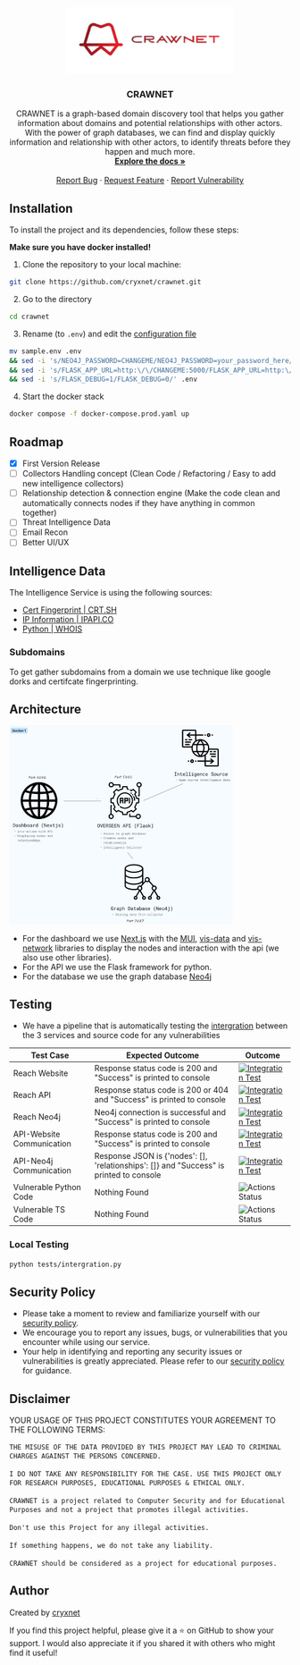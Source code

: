 <br />
<div align="center">
  <a href="https://github.com/cryxnet/crawnet">
    <img src="assets/crawnet.png" alt="Logo" width="300" height="120">
  </a>

  <h3 align="center">CRAWNET</h3>

  <p align="center">
CRAWNET is a graph-based domain discovery tool that helps you gather information
about domains and potential relationships with other actors.
With the power of graph databases, we can find and display quickly information and relationship with other actors, to identify threats before they happen and much more.
    <br />
    <a href="https://github.com/cryxnet/crawnet"><strong>Explore the docs »</strong></a>
    <br />
    <br />
    <a href="https://github.com/cryxnet/crawnet/issues">Report Bug</a>
    ·
    <a href="https://github.com/cryxnet/crawnet/issues">Request Feature</a>
        ·
    <a href="https://github.com/cryxnet/crawnet/security/policy">Report Vulnerability</a>
  </p>
</div>

## Installation

To install the project and its dependencies, follow these steps:

**Make sure you have docker installed!**

1. Clone the repository to your local machine:

```bash
git clone https://github.com/cryxnet/crawnet.git
```

2. Go to the directory

```bash
cd crawnet
```

3. Rename (to `.env`) and edit the [configuration file](/sample.env)

```bash
mv sample.env .env
&& sed -i 's/NEO4J_PASSWORD=CHANGEME/NEO4J_PASSWORD=your_password_here/' .env \
&& sed -i 's/FLASK_APP_URL=http:\/\/CHANGEME:5000/FLASK_APP_URL=http:\/\/your_machine_ip_or_localhost:5000/' .env \
&& sed -i 's/FLASK_DEBUG=1/FLASK_DEBUG=0/' .env
```

4. Start the docker stack

```bash
docker compose -f docker-compose.prod.yaml up
```

## Roadmap

-   [x] First Version Release
-   [ ] Collectors Handling concept (Clean Code / Refactoring / Easy to add new intelligence collectors)
-   [ ] Relationship detection & connection engine (Make the code clean and automatically connects nodes if they have anything in common together)
-   [ ] Threat Intelligence Data
-   [ ] Email Recon
-   [ ] Better UI/UX

## Intelligence Data

The Intelligence Service is using the following sources:

-   [Cert Fingerprint | CRT.SH](https://crt.sh/)
-   [IP Information | IPAPI.CO](https://ipapi.co/IPADDRESS/json/)
-   [Python | WHOIS](https://pypi.org/project/python-whois/)

### Subdomains

To get gather subdomains from a domain we use technique like google dorks and certifcate fingerprinting.

## Architecture

<img src="assets/crawnet_microservice_architecture.png" alt="architecture" heigth="400" width="400">

-   For the dashboard we use [Next.js](https://nextjs.org/) with the [MUI](https://mui.com/), [vis-data](https://www.npmjs.com/package/vis-data) and [vis-network](https://www.npmjs.com/package/vis-network) libraries to display the nodes and interaction with the api (we also use other libraries).
-   For the API we use the Flask framework for python.
-   For the database we use the graph database [Neo4j](https://neo4j.com/)

## Testing

-   We have a pipeline that is automatically testing the [intergration](/tests/integration.py) between the 3 services and source code for any vulnerabilities

| Test Case                 | Expected Outcome                                                                        | Outcome                                                                                                                                                             |
| ------------------------- | --------------------------------------------------------------------------------------- | ------------------------------------------------------------------------------------------------------------------------------------------------------------------- |
| Reach Website             | Response status code is 200 and "Success" is printed to console                         | [![Integration Test](https://github.com/cryxnet/crawnet/actions/workflows/testing.yml/badge.svg)](https://github.com/cryxnet/crawnet/actions/workflows/testing.yml) |
| Reach API                 | Response status code is 200 or 404 and "Success" is printed to console                  | [![Integration Test](https://github.com/cryxnet/crawnet/actions/workflows/testing.yml/badge.svg)](https://github.com/cryxnet/crawnet/actions/workflows/testing.yml) |
| Reach Neo4j               | Neo4j connection is successful and "Success" is printed to console                      | [![Integration Test](https://github.com/cryxnet/crawnet/actions/workflows/testing.yml/badge.svg)](https://github.com/cryxnet/crawnet/actions/workflows/testing.yml) |
| API-Website Communication | Response status code is 200 and "Success" is printed to console                         | [![Integration Test](https://github.com/cryxnet/crawnet/actions/workflows/testing.yml/badge.svg)](https://github.com/cryxnet/crawnet/actions/workflows/testing.yml) |
| API-Neo4j Communication   | Response JSON is {'nodes': [], 'relationships': []} and "Success" is printed to console | [![Integration Test](https://github.com/cryxnet/crawnet/actions/workflows/testing.yml/badge.svg)](https://github.com/cryxnet/crawnet/actions/workflows/testing.yml) |
| Vulnerable Python Code    | Nothing Found                                                                           | ![Actions Status](https://github.com/cryxnet/crawnet/workflows/CodeQL/badge.svg)                                                                                    |
| Vulnerable TS Code        | Nothing Found                                                                           | ![Actions Status](https://github.com/cryxnet/crawnet/workflows/CodeQL/badge.svg)                                                                                    |

### Local Testing

```bash
python tests/intergration.py
```

## Security Policy

-   Please take a moment to review and familiarize yourself with our [security policy](/SECURITY.md).
-   We encourage you to report any issues, bugs, or vulnerabilities that you encounter while using our service.
-   Your help in identifying and reporting any security issues or vulnerabilities is greatly appreciated. Please refer to our [security policy](/SECURITY.md) for guidance.

## Disclaimer

YOUR USAGE OF THIS PROJECT CONSTITUTES YOUR AGREEMENT TO THE FOLLOWING TERMS:

    THE MISUSE OF THE DATA PROVIDED BY THIS PROJECT MAY LEAD TO CRIMINAL CHARGES AGAINST THE PERSONS CONCERNED.

    I DO NOT TAKE ANY RESPONSIBILITY FOR THE CASE. USE THIS PROJECT ONLY FOR RESEARCH PURPOSES, EDUCATIONAL PURPOSES & ETHICAL ONLY.

    CRAWNET is a project related to Computer Security and for Educational Purposes and not a project that promotes illegal activities.

    Don't use this Project for any illegal activities.

    If something happens, we do not take any liability.

    CRAWNET should be considered as a project for educational purposes.

## Author

Created by [cryxnet](https://cryxnet.com/)

If you find this project helpful, please give it a ⭐️ on GitHub to show your support.
I would also appreciate it if you shared it with others who might find it useful!
